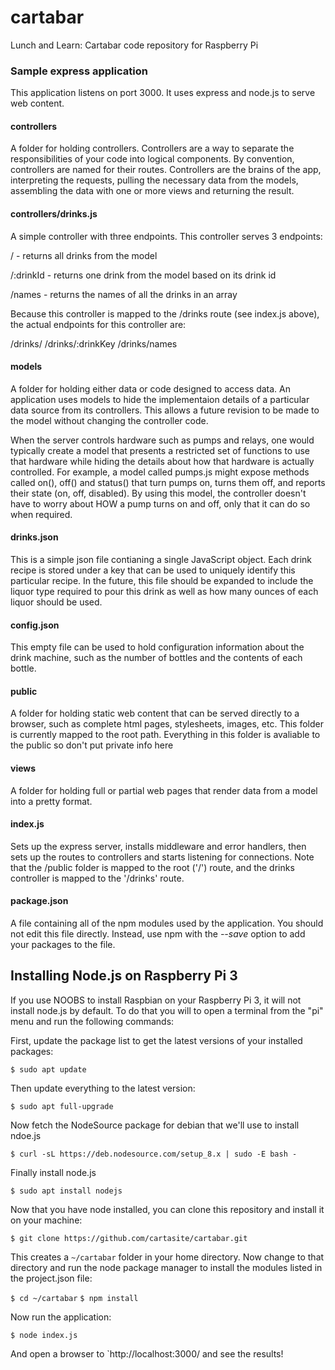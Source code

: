 # cartabar
Lunch and Learn: Cartabar code repository for Raspberry Pi

### Sample express application
This application listens on port 3000. It uses express and node.js to serve web content.

#### controllers
A folder for holding controllers. Controllers are a way to separate the responsibilities of your code into logical components.
By convention, controllers are named for their routes. Controllers are the brains of the app, interpreting the requests, pulling the necessary
data from the models, assembling the data with one or more views and returning the result.

#### controllers/drinks.js
A simple controller with three endpoints.
This controller serves 3 endpoints:

/ - returns all drinks from the model

/:drinkId - returns one drink from the model based on its drink id

/names - returns the names of all the drinks in an array

Because this controller is mapped to the /drinks route (see index.js above), the actual endpoints for this controller
are:

/drinks/
/drinks/:drinkKey
/drinks/names

#### models
A folder for holding either data or code designed to access data. An application uses models to hide the implementaion details
of a particular data source from its controllers. This allows a future revision to be made to the model without changing the
controller code.

When the server controls hardware such as pumps and relays, one would typically create a model that presents a restricted set of functions
to use that hardware while hiding the details about how that hardware is actually controlled. For example, a model called pumps.js might expose
methods called on(), off() and status() that turn pumps on, turns them off, and reports their state (on, off, disabled). By using this model, the
controller doesn't have to worry about HOW a pump turns on and off, only that it can do so when required.

#### drinks.json
This is a simple json file contianing a single JavaScript object. Each drink recipe is stored under a key that can be used to uniquely identify this particular
recipe. In the future, this file should be expanded to include the liquor type required to pour this drink as well as how many ounces of each liquor should be used.

#### config.json
This empty file can be used to hold configuration information about the drink machine, such as the number of bottles and the contents of each bottle.

#### public
A folder for holding static web content that can be served directly to a browser, such as complete html pages, stylesheets, images, etc. This folder is currently mapped to the root path.
Everything in this folder is avaliable to the public so don't put private info here

#### views
A folder for holding full or partial web pages that render data from a model into a pretty format.

#### index.js
Sets up the express server, installs middleware and error handlers, then sets up the routes to controllers and starts listening for connections.
Note that the /public folder is mapped to the root ('/') route, and the drinks controller is mapped to the '/drinks' route.

#### package.json
A file containing all of the npm modules used by the application. You should not edit this file directly. Instead, use npm with the *--save* option to add
your packages to the file.

## Installing Node.js on Raspberry Pi 3

If you use NOOBS to install Raspbian on your Raspberry Pi 3, it will not install node.js by default. To do that you will to open a terminal from the
"pi" menu and run the following commands:

First, update the package list to get the latest versions of your installed packages:

`$ sudo apt update`

Then update everything to the latest version:

`$ sudo apt full-upgrade`

Now fetch the NodeSource package for debian that we'll use to install ndoe.js

`$ curl -sL https://deb.nodesource.com/setup_8.x | sudo -E bash -`

Finally install node.js

`$ sudo apt install nodejs`

Now that you have node installed, you can clone this repository and install it on your machine:

`$ git clone https://github.com/cartasite/cartabar.git`

This creates a `~/cartabar` folder in your home directory. Now change to that directory and run the node package manager to install the modules listed in
the project.json file:

`$ cd ~/cartabar`
`$ npm install`

Now run the application:

`$ node index.js`

And open a browser to `http://localhost:3000/ and see the results!